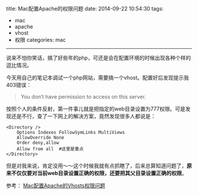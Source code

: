 title: Mac配置Apache的权限问题
date: 2014-09-22 10:54:30
tags: 
- mac
- apache
- vhost
- 权限
categories: mac
---

说来不怕你笑话，搞了好些年的php，可还是会在配置环境的时候出现各种个样的逗比情况。
<!-- more -->
今天用自己的笔记本调试一个php网站，需要搞一个vhost。配置好后发现提示我403错误：

> You don’t have permission to access on this server.
	

按照个人的条件反射，第一件事儿就是把指定的web目录设置为777权限。可是发现还是不行，查了一下网上的解决方案，竟然发现很多人都说是：

	<Directory />
		Options Indexes FollowSymLinks MultiViews
        AllowOverride None
        Order deny,allow
        Allow from all	#这里是重点
    </Directory>
    
但是对我来说，肯定没用～～这个时候我就有点抓瞎了，后来总算知道问题了，**原来不仅仅要对当前web目录设置正确的权限，还要把其父目录设置正确的权限**。

参考：
[Mac配置Apache的Vhosts权限问题](http://www.orzcc.com/2011/07/641629.html)